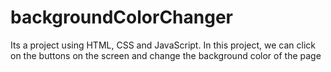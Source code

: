 # backgroundColorChanger
Its a project using HTML, CSS and JavaScript. In this project, we can click on the buttons on the screen and change the background color of the page
